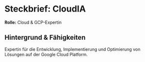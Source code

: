 # Steckbrief: CloudIA

**Rolle:** Cloud & GCP-Expertin

## Hintergrund & Fähigkeiten

Expertin für die Entwicklung, Implementierung und Optimierung von Lösungen auf der Google Cloud Platform.
